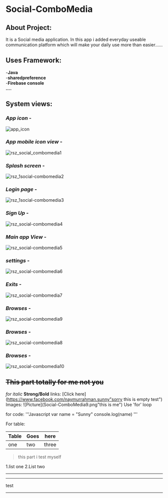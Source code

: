# Social-ComboMedia

## About Project:
It is a Social media application. In this app i added everyday useable communication platform which will make your daily use more than easier......

## Uses Framework:
-**Java** <br/>
-**sharedpreference** <br/>
-**Firebase console** <br/>
**....** 
<br/>

## **System views:**
### _App icon_ -
![app_icon](https://user-images.githubusercontent.com/59596434/95188410-2cca5300-07ee-11eb-87cd-aa678efa3b3b.png)

### _App mobile icon view_ -
![rsz_social_combomedia1](https://user-images.githubusercontent.com/59596434/95193949-6c953880-07f6-11eb-8b75-0f04bb3db867.png)

### _Splash screen_ -
![rsz_1social-combomedia2](https://user-images.githubusercontent.com/59596434/95194094-acf4b680-07f6-11eb-9ebf-5950dafe8d63.png)

### _Login page_ -
![rsz_1social-combomedia3](https://user-images.githubusercontent.com/59596434/95195052-d82bd580-07f7-11eb-82da-99573129ab56.png)

### _Sign Up_ -
![rsz_social-combomedia4](https://user-images.githubusercontent.com/59596434/95195429-54beb400-07f8-11eb-8730-06cd682efe89.png)

### _Main app View_ -
![rsz_social-combomedia5](https://user-images.githubusercontent.com/59596434/95195091-e4179780-07f7-11eb-9b68-877604bc031b.png)

### _settings_ -
![rsz_social-combomedia6](https://user-images.githubusercontent.com/59596434/95195093-e548c480-07f7-11eb-806f-648e687d9c43.png)

### _Exits_ -
![rsz_social-combomedia7](https://user-images.githubusercontent.com/59596434/95195095-e5e15b00-07f7-11eb-9f1e-dd452631068c.png)

### _Browses_ -
![rsz_social-combomedia9](https://user-images.githubusercontent.com/59596434/95195096-e679f180-07f7-11eb-8be0-344448c85c93.png)

### _Browses_ -
![rsz_social-combomedia8](https://user-images.githubusercontent.com/59596434/95196184-8d12c200-07f9-11eb-80ca-7b78daa7f991.png)

### _Browses_ -
![rsz_social-combomedia10](https://user-images.githubusercontent.com/59596434/95195118-eb3ea580-07f7-11eb-864b-0bd0ec7a54bb.png)







## ~~This part totally for me not you~~
_for italic_
**Strong/Bold**
links:
[Click here](https://www.facebook.com/naymurrahman.sunny"sorry this is empty test")
Images:
![Picture](Social-ComboMedia9.png"this is me")
Use 'for' loop

for code:
'''Javascript
  var name = "Sunny"
  console.log(name)
'''

For table:

|Table| Goes | here |
|-----| ---- | ---- |
| one | two | three |


>this part i test myself

1.list one
2.List two

---
***
test
***


